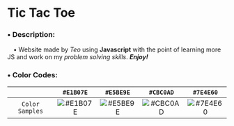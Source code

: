 # Tic Tac Toe

### &bullet; Description:
&emsp;&bullet; Website made by *Teo* using **Javascript** with the point of learning more JS and work on my *problem solving skills*. ***Enjoy!***

### &bullet; Color Codes:

|       | `#E1B07E` | `#E5BE9E` | `#CBC0AD` | `#7E4E60` |
| :---: | :-------: | :-------: | :-------: | :-------: |
|   `Color Samples`   |   ![#E1B07E](https://via.placeholder.com/50/E1B07E/000000?text=+)   |   ![#E5BE9E](https://via.placeholder.com/50/E5BE9E/000000?text=+)   |   ![#CBC0AD](https://via.placeholder.com/50/CBC0AD/000000?text=+)   |   ![#7E4E60](https://via.placeholder.com/50/7E4E60/000000?text=+)   |
